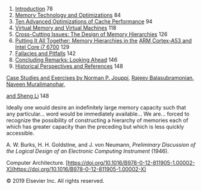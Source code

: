 1. [Introduction](#introduction-1) 78
2. [Memory Technology and Optimizations](#memory-technology-and-optimizations) 84
3. [Ten Advanced Optimizations of Cache Performance](#ten-advanced-optimizations-of-cache-performance) 94
4. [Virtual Memory and Virtual Machines](#virtual-memory-and-virtual-machines) 118
5. [Cross-Cutting Issues: The Design of Memory Hierarchies](#cross-cutting-issues-the-design-of-memory-hierarchies) 126
6. [Putting It All Together: Memory Hierarchies in the](#_bookmark71) [ARM Cortex-A53 and Intel Core i7 6700](#_bookmark71) 129
7. [Fallacies and Pitfalls](#_bookmark81) 142
8. [Concluding Remarks: Looking Ahead](#concluding-remarks-looking-ahead) 146
9. [Historical Perspectives and References](#historical-perspectives-and-references-1) 148

[Case Studies and Exercises by Norman P. Jouppi,](#case-studies-and-exercises-by-norman-p.-jouppi-rajeev-balasubramonian-naveen-muralimanohar-and-sheng-li) [Rajeev Balasubramonian, Naveen Muralimanohar,](#case-studies-and-exercises-by-norman-p.-jouppi-rajeev-balasubramonian-naveen-muralimanohar-and-sheng-li)

[and Sheng Li](#case-studies-and-exercises-by-norman-p.-jouppi-rajeev-balasubramonian-naveen-muralimanohar-and-sheng-li) 148

Ideally one would desire an indefinitely large memory capacity such that any particular… word would be immediately available… We are… forced to recognize the possibility of constructing a hierarchy of memories each of which has greater capacity than the preceding but which is less quickly accessible.

A. W. Burks, H. H. Goldstine, and J. von Neumann, _Preliminary Discussion of the Logical Design of an Electronic Computing Instrument_ (1946).

Computer Architecture. [https://doi.org/10.1016/B978-0-12-811905-1.00002-X](https://doi.org/10.1016/B978-0-12-811905-1.00002-X)

© 2019 Elsevier Inc. All rights reserved.
